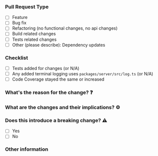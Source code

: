 ### Pull Request Type

<!-- Please try to limit your pull request to one type, submit multiple pull requests if needed. -->

- [ ] Feature
- [ ] Bug fix
- [ ] Refactoring (no functional changes, no api changes)
- [ ] Build related changes
- [ ] Tests related changes
- [ ] Other (please describe): Dependency updates

### Checklist

<!-- Please ensure your PR fulfills the following: -->

- [ ] Tests added for changes (or N/A)
- [ ] Any added terminal logging uses `packages/server/src/log.ts` (or N/A)
- [ ] Code Coverage stayed the same or increased

### What's the reason for the change? :question:

<!-- Closes: ISSUE_NUMBER -->

### What are the changes and their implications? :gear:

### Does this introduce a breaking change? :warning:

- [ ] Yes
- [ ] No

<!-- If yes, describe the impact and migration path for existing apps-->

### Other information

<!-- Before/after screenshots, etc. -->
